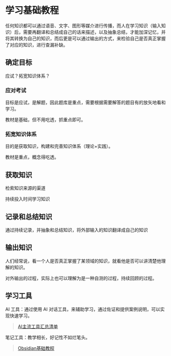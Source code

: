 # 学习基础教程

任何知识都可以通过语音、文字、图形等媒介进行传播，而人在学习知识（输入知识）后，需要再翻译和总结成自己的话来描述，以及抽象总结，才能加深记忆，并将其转换为自己的知识，而后更是可以通过输出的方式，来检验自己是否真正掌握了对应的知识，进行查漏补缺。

## 确定目标

应试？拓宽知识体系？

### 应对考试

目标是应试，是解题，因此题库是重点，需要根据需要解答的题目有的放矢地看和学习。

教材是基础，但不用吃透，抓重点即可。

### 拓宽知识体系

目的是获取知识，构建和完善知识体系（理论+实践）。

教材是重点，概念得吃透。


## 获取知识

检索知识来源的渠道

持续投入时间学习知识

## 记录和总结知识

通过持续记录，并抽象和总结知识，将外部输入的知识翻译成自己的知识

## 输出知识

人们经常说，看一个人是否真正掌握了某领域的知识，就看他是否可以讲清楚他理解的知识。

对外输出的过程，实际上也可以理解为是一种自测的过程，持续回顾的过程。

## 学习工具

AI 工具：通过使用 AI 对话工具，来辅助学习，通过佐证和提供案例说明，可以实现快速学习。
> [AI主流工具汇总清单](learning/tools/AI/AI主流工具汇总清单.md)

笔记工具：教学相长，好记性不如烂笔头。
> [Obsidian基础教程](learning/tools/Obsidian基础教程.md)
